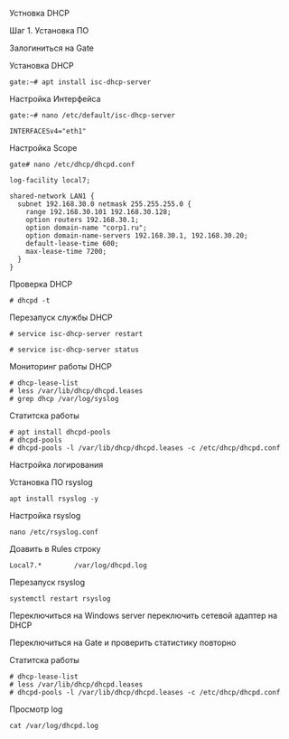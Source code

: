 Устновка DHCP

Шаг 1. Установка ПО

Залогиниться на Gate

Установка DHCP
```
gate:~# apt install isc-dhcp-server

```
Настройка Интерфейса

```
gate:~# nano /etc/default/isc-dhcp-server
```
```
INTERFACESv4="eth1"
```

Настройка Scope

```
gate# nano /etc/dhcp/dhcpd.conf

```
```
log-facility local7;

shared-network LAN1 {
  subnet 192.168.30.0 netmask 255.255.255.0 {
    range 192.168.30.101 192.168.30.128;
    option routers 192.168.30.1;
    option domain-name "corp1.ru";
    option domain-name-servers 192.168.30.1, 192.168.30.20;
    default-lease-time 600;
    max-lease-time 7200;
  }
}
```

Проверка DHCP

```
# dhcpd -t
```

Перезапуск службы DHCP

```
# service isc-dhcp-server restart

# service isc-dhcp-server status
```
Мониторинг работы DHCP

```
# dhcp-lease-list
# less /var/lib/dhcp/dhcpd.leases
# grep dhcp /var/log/syslog
```

Статитска работы 
```
# apt install dhcpd-pools
# dhcpd-pools
# dhcpd-pools -l /var/lib/dhcp/dhcpd.leases -c /etc/dhcp/dhcpd.conf

```
Настройка логирования

Установка ПО rsyslog

```
apt install rsyslog -y
```
Настройка rsyslog
```
nano /etc/rsyslog.conf
```
Доавить в Rules строку

```
Local7.*        /var/log/dhcpd.log
```

Перезапуск rsyslog

```
systemctl restart rsyslog
```

Переключиться на Windows server
переключить сетевой адаптер на DHCP

Переключиться на Gate и проверить статистику повторно

Статитска работы 
```
# dhcp-lease-list
# less /var/lib/dhcp/dhcpd.leases
# dhcpd-pools -l /var/lib/dhcp/dhcpd.leases -c /etc/dhcp/dhcpd.conf

```

Просмотр log

```
cat /var/log/dhcpd.log
```
